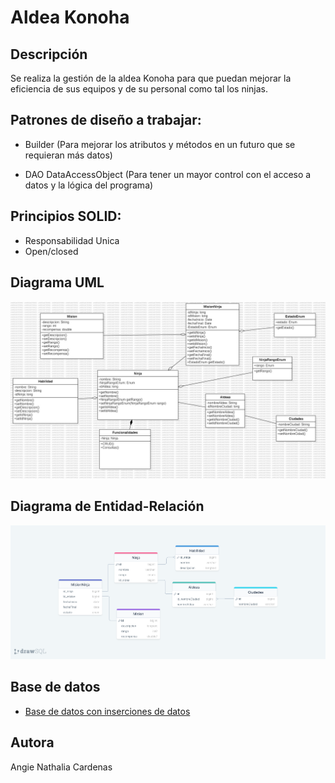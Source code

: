 
# Aldea Konoha

## Descripción
Se realiza la gestión de la aldea Konoha para que puedan mejorar la eficiencia de sus equipos y de su personal como tal los ninjas.

## Patrones de diseño a trabajar:

* Builder (Para mejorar los atributos y métodos en un futuro que se requieran más datos)

* DAO DataAccessObject (Para tener un mayor control con el acceso a datos y la lógica del programa)

## Principios SOLID:

* Responsabilidad Unica
* Open/closed

## Diagrama UML
![](/src/main/java/com/aldea/com/aldea/img/UML.jpg)

## Diagrama de Entidad-Relación

![](/src/main/java/com/aldea/com/aldea/img/DiagramaEntidadRelacion.png)

## Base de datos

* [Base de datos con inserciones de datos](src\main\java\com\aldea\com\aldea\sql)
## Autora

Angie Nathalia Cardenas